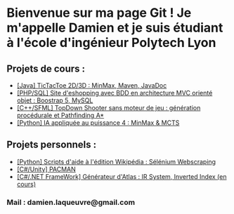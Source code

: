 <h1>Bienvenue sur ma page Git ! Je m'appelle Damien et je suis étudiant à l'école d'ingénieur Polytech Lyon</h1>
<h2>Projets de cours : </h2>
<ul>
  <li> <a href="https://github.com/Damidas0/-2023-Cours-TicTacToe-3D">[Java] TicTacToe 2D/3D : MinMax, Maven, JavaDoc</a> </li>
  <li> <a href="https://github.com/Damidas0/-2022-Cours-MVC-site-eshopping">[PHP/SQL] Site d'eshopping avec BDD en architecture MVC orienté objet : Boostrap 5, MySQL </a></li> 
  <li> <a href="https://github.com/Damidas0/-2022-Cours-TopDown-Shooter-sans-moteur-de-jeu-SFML-cpp">[C++/SFML] TopDown Shooter sans moteur de jeu : génération procédurale et Pathfinding A*</a></li>
  <li> <a href="https://github.com/Damidas0/-2022-Cours-MCTS-Minmax-applique-au-puissance-4">[Python] IA appliquée au puissance 4 : MinMax & MCTS</a> </li>
</ul>

<h2>Projets personnels : </h2>
<ul> 
  <li> <a href="https://github.com/Damidas0/-2022-Personnel-scripts-wikipedia">[Python] Scripts d'aide à l'édition Wikipédia : Sélénium Webscraping</a></li>
  <li> <a href="https://github.com/Damidas0/-2023-Unity-Pacman">[C#/Unity] PACMAN </a></li>
  <li> <a href="https://github.com/Damidas0/-2022-Personnel-IR-System-Atlas"> [C#/.NET FrameWork] Générateur d'Atlas : IR System, Inverted Index (en cours) </a> </li>
</ul>


<h3> Mail : damien.laqueuvre@gmail.com <h3>


